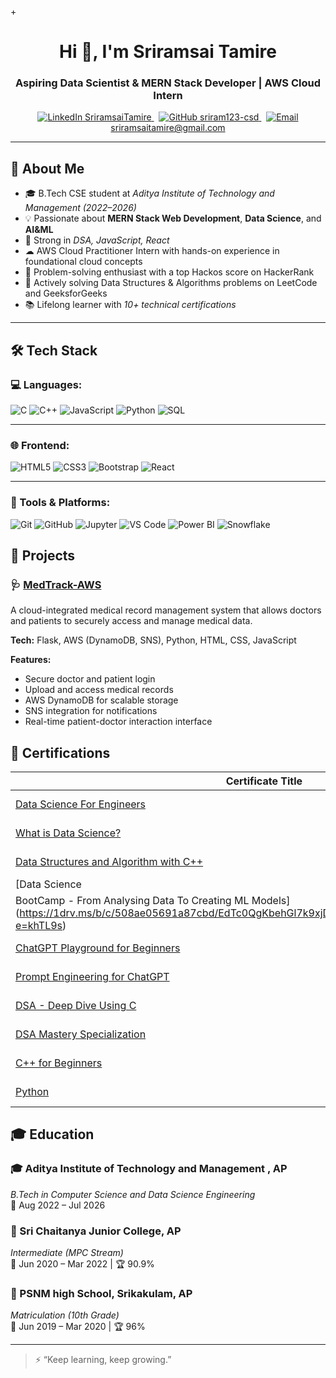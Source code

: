 +<h1 align="center">Hi 👋, I'm Sriramsai Tamire</h1>
<h3 align="center">Aspiring Data Scientist & MERN Stack Developer | AWS Cloud Intern</h3>

<p align="center">
  <a href="https://www.linkedin.com/in/sriramsai-tamire-a9749b277?utm_source=share&utm_campaign=share_via&utm_content=profile&utm_medium=android_app" target="_blank">
    <img alt="LinkedIn" src="https://img.shields.io/badge/LinkedIn-0077B5?style=flat&logo=linkedin&logoColor=white"/>
    <span>SriramsaiTamire</span>
  </a> &nbsp;
  <a href="https://github.com/sriram123-csd" target="_blank">
    <img alt="GitHub" src="https://img.shields.io/badge/GitHub-181717?style=flat&logo=github&logoColor=white"/>
    <span>sriram123-csd</span>
  </a> &nbsp;
  <a href="mailto:sriramsaitamire@gmail.com" target="_blank">
    <img alt="Email" src="https://img.shields.io/badge/Email-D14836?style=flat&logo=gmail&logoColor=white"/>
    <span>sriramsaitamire@gmail.com</span>
  </a>
</p>

---

## 👜 About Me

- 🎓 B.Tech CSE student at *Aditya Institute of Technology and Management (2022–2026)*
- 💡 Passionate about **MERN Stack Web Development**, **Data Science**, and **AI&ML**
- 💪 Strong in *DSA, JavaScript, React*
- ☁ AWS Cloud Practitioner Intern with hands-on experience in foundational cloud concepts
- 🎯 Problem-solving enthusiast with a top Hackos score on HackerRank
- 🧠 Actively solving Data Structures & Algorithms problems on LeetCode and GeeksforGeeks
- 📚 Lifelong learner with *10+ technical certifications*

---

## 🛠️ Tech Stack

### 💻 Languages:
![C](https://img.shields.io/badge/C-00599C?style=for-the-badge&logo=c&logoColor=white)
![C++](https://img.shields.io/badge/C++-00599C?style=for-the-badge&logo=c%2B%2B&logoColor=white)
![JavaScript](https://img.shields.io/badge/JavaScript-F7DF1E?style=for-the-badge&logo=javascript&logoColor=black)
![Python](https://img.shields.io/badge/Python-3776AB?style=for-the-badge&logo=python&logoColor=white)
![SQL](https://img.shields.io/badge/SQL-4479A1?style=for-the-badge&logo=postgresql&logoColor=white)

---

### 🌐 Frontend:
![HTML5](https://img.shields.io/badge/HTML5-E34F26?style=for-the-badge&logo=html5&logoColor=white)
![CSS3](https://img.shields.io/badge/CSS3-1572B6?style=for-the-badge&logo=css3&logoColor=white)
![Bootstrap](https://img.shields.io/badge/Bootstrap-563D7C?style=for-the-badge&logo=bootstrap&logoColor=white)
![React](https://img.shields.io/badge/React-20232A?style=for-the-badge&logo=react&logoColor=61DAFB)

---

### 🧰 Tools & Platforms:
![Git](https://img.shields.io/badge/Git-F05032?style=for-the-badge&logo=git&logoColor=white)
![GitHub](https://img.shields.io/badge/GitHub-181717?style=for-the-badge&logo=github&logoColor=white)
![Jupyter](https://img.shields.io/badge/Jupyter-F37626?style=for-the-badge&logo=jupyter&logoColor=white)
![VS Code](https://img.shields.io/badge/VS_Code-007ACC?style=for-the-badge&logo=visual-studio-code&logoColor=white)
![Power BI](https://img.shields.io/badge/Power%20BI-F2C811?style=for-the-badge&logo=powerbi&logoColor=black)
![Snowflake](https://img.shields.io/badge/Snowflake-56B9EB?style=for-the-badge&logo=snowflake&logoColor=white)

## 🚀 Projects

### 🩺 [MedTrack-AWS](https://github.com/sriram123-csd/MedTrack-AWS.git)
A cloud-integrated medical record management system that allows doctors and patients to securely access and manage medical data.

**Tech:** Flask, AWS (DynamoDB, SNS), Python, HTML, CSS, JavaScript

**Features:**
- Secure doctor and patient login
- Upload and access medical records
- AWS DynamoDB for scalable storage
- SNS integration for notifications
- Real-time patient-doctor interaction interface


## 🪪 Certifications

| Certificate Title                                    | Platform | Date     |
|------------------------------------------------------|----------|----------|
| [Data Science For Engineers](https://1drv.ms/b/c/508ae05691a87cbd/EZd3cXAGBsNHt_0srZrJjY0BTuwUAxBJHEmcnjgvqN8s7g?e=OPbXNk)                       | NPTEL     | March 2025 |
| [What is Data Science?](https://1drv.ms/b/c/508ae05691a87cbd/EXS-BhH693pIkU2OW-FgwjcBgpy8xqHRGEKCxxQK4VZxGA?e=UizteN)                                 | COURSERA    | Mar 2025 |
| [Data Structures and Algorithm with C++](https://1drv.ms/b/c/508ae05691a87cbd/EYHf35zC-01MlVzrm9jm2y0B35tgIyMXOw6odTdaFoYl-A?e=pXBuPh)          | GFG | July 2024 |
| [Data Science
BootCamp - From Analysing Data To Creating ML Models](https://1drv.ms/b/c/508ae05691a87cbd/EdTc0QgKbehGl7k9xjD9ZmgBeL9Q1ZneAOYTQQVDfV3yCQ?e=khTL9s)             | GFG | Dec 2024 |
| [ChatGPT Playground for Beginners](#)                | Coursera | Apr 2024 |
| [Prompt Engineering for ChatGPT](#)                  | Coursera | Feb 2024 |
| [DSA - Deep Dive Using C](#)                         | E-Box    | Jun 2024 |
| [DSA Mastery Specialization](#)                      | Coursera | Nov 2023 |
| [C++ for Beginners](#)                               | Coursera | Oct 2023 |
| [Python](#)                                          | Udemy    | Jan 2023 |


## 🎓 Education

### 🎓 Aditya Institute of Technology and Management , AP
*B.Tech in Computer Science and Data Science Engineering*  
📅 Aug 2022 – Jul 2026

### 🏫 Sri Chaitanya Junior College, AP  
*Intermediate (MPC Stream)*  
📅 Jun 2020 – Mar 2022 | 🏆 90.9%

### 🏫 PSNM high School, Srikakulam, AP  
*Matriculation (10th Grade)*  
📅 Jun 2019 – Mar 2020 | 🏆 96%

---

> ⚡ “Keep learning, keep growing.”
